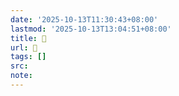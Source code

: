 ```yaml
---
date: '2025-10-13T11:30:43+08:00'
lastmod: '2025-10-13T13:04:51+08:00'
title: 󰦻
url: 󰦻
tags: []
src:
note:
---
```

